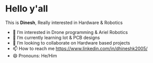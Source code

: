 
# Hello y'all

This is **Dinesh**, Really interested in Hardware & Robotics

- 👀 I’m interested in Drone programming & Ariel Robotics
- 🌱 I’m currently learning Iot & PCB designs 
- 💞️ I’m looking to collaborate on Hardware based projects 
- 📫 How to reach me https://www.linkedin.com/in/dhineshk2005/
- 😄 Pronouns: He/Him




<!---
05Dhinesh/05Dhinesh is a ✨ special ✨ repository because its `README.md` (this file) appears on your GitHub profile.
You can click the Preview link to take a look at your changes.
--->
